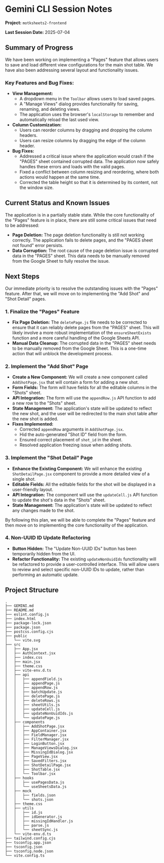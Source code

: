 # Gemini CLI Session Notes

**Project:** `motksheets2-frontend`

**Last Session Date:** 2025-07-04

## Summary of Progress

We have been working on implementing a "Pages" feature that allows users to save and load different view configurations for the main shot table. We have also been addressing several layout and functionality issues.

### Key Features and Bug Fixes:

*   **View Management:**
    *   A dropdown menu in the `Toolbar` allows users to load saved pages.
    *   A "Manage Views" dialog provides functionality for saving, renaming, and deleting views.
    *   The application uses the browser's `localStorage` to remember and automatically reload the last used view.
*   **Column Customization:**
    *   Users can reorder columns by dragging and dropping the column headers.
    *   Users can resize columns by dragging the edge of the column header.
*   **Bug Fixes:**
    *   Addressed a critical issue where the application would crash if the "PAGES" sheet contained corrupted data. The application now safely handles these errors and loads with the valid pages.
    *   Fixed a conflict between column resizing and reordering, where both actions would happen at the same time.
    *   Corrected the table height so that it is determined by its content, not the window size.

## Current Status and Known Issues

The application is in a partially stable state. While the core functionality of the "Pages" feature is in place, there are still some critical issues that need to be addressed:

*   **Page Deletion:** The page deletion functionality is still not working correctly. The application fails to delete pages, and the "PAGES sheet not found" error persists.
*   **Data Corruption:** The root cause of the page deletion issue is corrupted data in the "PAGES" sheet. This data needs to be manually removed from the Google Sheet to fully resolve the issue.

## Next Steps

Our immediate priority is to resolve the outstanding issues with the "Pages" feature. After that, we will move on to implementing the "Add Shot" and "Shot Detail" pages.

### 1. Finalize the "Pages" Feature

*   **Fix Page Deletion:** The `deletePage.js` file needs to be corrected to ensure that it can reliably delete pages from the "PAGES" sheet. This will likely involve a more robust implementation of the `ensureSheetExists` function and a more careful handling of the Google Sheets API.
*   **Manual Data Cleanup:** The corrupted data in the "PAGES" sheet needs to be manually removed from the Google Sheet. This is a one-time action that will unblock the development process.

### 2. Implement the "Add Shot" Page

*   **Create a New Component:** We will create a new component called `AddShotPage.jsx` that will contain a form for adding a new shot.
*   **Form Fields:** The form will have fields for all the editable columns in the "Shots" sheet.
*   **API Integration:** The form will use the `appendRow.js` API function to add a new row to the "Shots" sheet.
*   **State Management:** The application's state will be updated to reflect the new shot, and the user will be redirected to the main shot table after the new shot is added.
*   **Fixes Implemented:**
    *   Corrected `appendRow` arguments in `AddShotPage.jsx`.
    *   Hid the auto-generated "Shot ID" field from the form.
    *   Ensured correct placement of `shot_id` in the sheet.
    *   Resolved application freezing issue when adding shots.

### 3. Implement the "Shot Detail" Page

*   **Enhance the Existing Component:** We will enhance the existing `ShotDetailPage.jsx` component to provide a more detailed view of a single shot.
*   **Editable Fields:** All the editable fields for the shot will be displayed in a user-friendly layout.
*   **API Integration:** The component will use the `updateCell.js` API function to update the shot's data in the "Shots" sheet.
*   **State Management:** The application's state will be updated to reflect any changes made to the shot.

By following this plan, we will be able to complete the "Pages" feature and then move on to implementing the core functionality of the application.

### 4. Non-UUID ID Update Refactoring

*   **Button Hidden:** The "Update Non-UUID IDs" button has been temporarily hidden from the UI.
*   **Refactor Functionality:** The existing `updateNonUuidIds` functionality will be refactored to provide a user-controlled interface. This will allow users to review and select specific non-UUID IDs to update, rather than performing an automatic update.

## Project Structure

```
.
├── GEMINI.md
├── README.md
├── eslint.config.js
├── index.html
├── package-lock.json
├── package.json
├── postcss.config.cjs
├── public
│   └── vite.svg
├── src
│   ├── App.jsx
│   ├── AuthContext.jsx
│   ├── index.css
│   ├── main.jsx
│   ├── theme.css
│   ├── vite-env.d.ts
│   ├── api
│   │   ├── appendField.js
│   │   ├── appendPage.js
│   │   ├── appendRow.js
│   │   ├── batchUpdate.js
│   │   ├── deletePage.js
│   │   ├── deleteRows.js
│   │   ├── sheetUtils.js
│   │   ├── updateCell.js
│   │   ├── updateNonUuidIds.js
│   │   └── updatePage.js
│   ├── components
│   │   ├── AddShotPage.jsx
│   │   ├── AppContainer.jsx
│   │   ├── FieldManager.jsx
│   │   ├── FilterManager.jsx
│   │   ├── LoginButton.jsx
│   │   ├── ManageViewsDialog.jsx
│   │   ├── MissingIdDialog.jsx
│   │   ├── PageView.jsx
│   │   ├── SavedFilters.jsx
│   │   ├── ShotDetailPage.jsx
│   │   ├── ShotTable.jsx
│   │   └── Toolbar.jsx
│   ├── hooks
│   │   ├── usePagesData.js
│   │   └── useSheetsData.js
│   ├── mock
│   │   ├── fields.json
│   │   └── shots.json
│   ├── theme.css
│   ├── utils
│   │   ├── id.js
│   │   ├── idGenerator.js
│   │   ├── missingIdHandler.js
│   │   ├── parse.js
│   │   └── sheetSync.js
│   └── vite-env.d.ts
├── tailwind.config.cjs
├── tsconfig.app.json
├── tsconfig.json
├── tsconfig.node.json
└── vite.config.ts
```